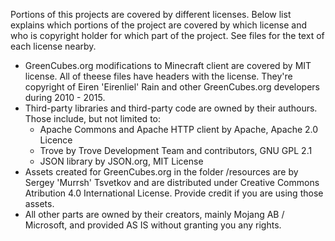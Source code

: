 Portions of this projects are covered by different licenses. Below list
explains which portions of the project are covered by which license and
who is copyright holder for which part of the project. See files for the
text of each license nearby.

* GreenCubes.org modifications to Minecraft client are covered by MIT license.
  All of theese files have headers with the license. They're copyright of Eiren
  'Eirenliel' Rain and other GreenCubes.org developers during 2010 - 2015.
* Third-party libraries and third-party code are owned by their authours. Those
  include, but not limited to:
  * Apache Commons and Apache HTTP client by Apache, Apache 2.0 Licence
  * Trove by Trove Development Team and contributors, GNU GPL 2.1
  * JSON library by JSON.org, MIT License
* Assets created for GreenCubes.org in the folder /resources are by
  Sergey 'Murrsh' Tsvetkov and are distributed under Creative Commons Atribution
  4.0 International License. Provide credit if you are using those assets.
* All other parts are owned by their creators, mainly Mojang AB / Microsoft, and provided
  AS IS without granting you any rights.  
